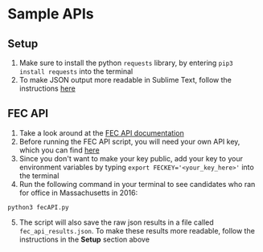 # Sample APIs

## Setup
1. Make sure to install the python `requests` library, by entering `pip3 install requests` into the terminal
2. To make JSON output more readable in Sublime Text, follow the instructions [here](https://blog.adriaan.io/sublime-pretty-json.html)

## FEC API
1. Take a look around at the [FEC API documentation](https://api.open.fec.gov/developers/)
2. Before running the FEC API script, you will need your own API key, which you can find [here](https://api.data.gov/signup/)
3. Since you don't want to make your key public, add your key to your environment variables by typing `export FECKEY='<your_key_here>'` into the terminal
4. Run the following command in your terminal to see candidates who ran for office in Massachusetts in 2016:
```
python3 fecAPI.py
```
5. The script will also save the raw json results in a file called `fec_api_results.json`. To make these results more readable, follow the instructions in the **Setup** section above
